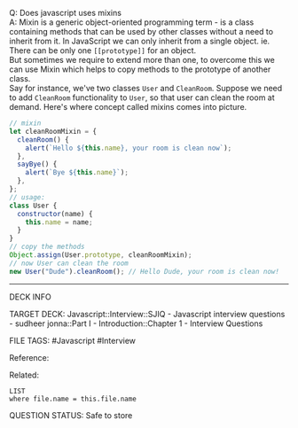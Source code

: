 Q: Does javascript uses mixins  
A: Mixin is a generic object-oriented programming term - is a class containing methods that can be used by other classes without a need to inherit from it. In JavaScript we can only inherit from a single object. ie. There can be only one `[[prototype]]` for an object.  
But sometimes we require to extend more than one, to overcome this we can use Mixin which helps to copy methods to the prototype of another class.  
Say for instance, we've two classes `User` and `CleanRoom`. Suppose we need to add `CleanRoom` functionality to `User`, so that user can clean the room at demand. Here's where concept called mixins comes into picture.
```javascript
// mixin
let cleanRoomMixin = {
  cleanRoom() {
    alert(`Hello ${this.name}, your room is clean now`);
  },
  sayBye() {
    alert(`Bye ${this.name}`);
  },
};
// usage:
class User {
  constructor(name) {
    this.name = name;
  }
}
// copy the methods
Object.assign(User.prototype, cleanRoomMixin);
// now User can clean the room
new User("Dude").cleanRoom(); // Hello Dude, your room is clean now!
```
<!--ID: 1693596690701-->

---

DECK INFO

TARGET DECK: Javascript::Interview::SJIQ - Javascript interview questions - sudheer jonna::Part I - Introduction::Chapter 1 - Interview Questions

FILE TAGS: #Javascript #Interview

Reference:

Related:

```dataview
LIST
where file.name = this.file.name
```

QUESTION STATUS: Safe to store